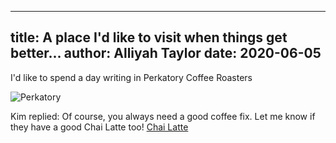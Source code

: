 
---
title: A place I'd like to visit when things get better...
author: Alliyah Taylor
date: 2020-06-05
---
I'd like to spend a day writing in Perkatory Coffee Roasters

![Perkatory](https://images.squarespace-cdn.com/content/v1/5aabbfcafcf7fd0a4a061658/1547085122494-OSXMJORUE2CKRB1G76I5/ke17ZwdGBToddI8pDm48kKtijf5x5S0rIV7X_qDH3dB7gQa3H78H3Y0txjaiv_0fDoOvxcdMmMKkDsyUqMSsMWxHk725yiiHCCLfrh8O1z5QPOohDIaIeljMHgDF5CVlOqpeNLcJ80NK65_fV7S1UaZbTVdO5VSPAOxIcVIbmIFLIFeVDbQiz7iBIgNCzklBDD2o6CESiqIlH5ssNFrtmA/shopShot2.jpg)

Kim replied: Of course, you always need a good coffee fix. Let me know if they have a good Chai Latte too! 
[Chai Latte](https://www.halfbakedharvest.com/wp-content/uploads/2018/01/Untitled-1.gif)
